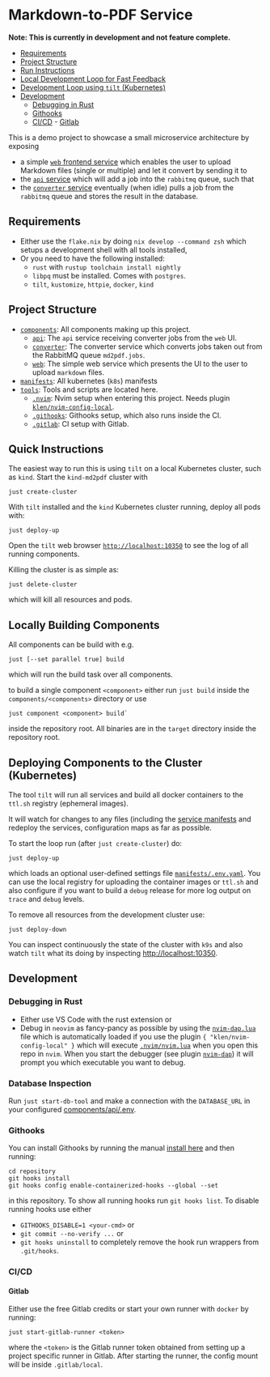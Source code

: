 # Markdown-to-PDF Service

**Note: This is currently in development and not feature complete.**

<!--toc:start-->

- [Requirements](#requirements)
- [Project Structure](#project-structure)
- [Run Instructions](#run-instructions)
- [Local Development Loop for Fast Feedback](#local-development-loop-for-fast-feedback)
- [Development Loop using `tilt` (Kubernetes)](#development-loop-using-tilt-kubernetes)
- [Development](#development)
  - [Debugging in Rust](#debugging-in-rust)
  - [Githooks](#githooks)
  - [CI/CD](#cicd) - [Gitlab](#gitlab)
  <!--toc:end-->

This is a demo project to showcase a small microservice architecture by exposing

- a simple [`web` frontend service](web/src/main.rs) which enables the user to
  upload Markdown files (single or multiple) and let it convert by sending it to
- the [`api` service](api/src/main.rs) which will add a job into the `rabbitmq`
  queue, such that
- the [`converter` service](markdown-to-pdf/src/main.rs) eventually (when idle)
  pulls a job from the `rabbitmq` queue and stores the result in the database.

## Requirements

- Either use the `flake.nix` by doing `nix develop --command zsh` which setups a
  development shell with all tools installed,
- Or you need to have the following installed:
  - `rust` with `rustup toolchain install nightly`
  - `libpq` must be installed. Comes with `postgres`.
  - `tilt`, `kustomize`, `httpie`, `docker`, `kind`

## Project Structure

- [`components`](components): All components making up this project.
  - [`api`](components/api): The `api` service receiving converter jobs from the
    `web` UI.
  - [`converter`](components/converter): The converter service which converts
    jobs taken out from the RabbitMQ queue `md2pdf.jobs`.
  - [`web`](components/web): The simple web service which presents the UI to the
    user to upload `markdown` files.
- [`manifests`](manifests): All kubernetes (`k8s`) manifests
- [`tools`](tools): Tools and scripts are located here.
  - [`.nvim`](.nvim): Nvim setup when entering this project. Needs plugin
    [`klen/nvim-config-local`](https://github.com/klen/nvim-config-local).
  - [`.githooks`](.githooks): Githooks setup, which also runs inside the CI.
  - [`.gitlab`](.gitlab): CI setup with Gitlab.

## Quick Instructions

The easiest way to run this is using `tilt` on a local Kubernetes cluster, such
as `kind`. Start the `kind-md2pdf` cluster with

```shell
just create-cluster
```

With `tilt` installed and the `kind` Kubernetes cluster running, deploy all pods
with:

```shell
just deploy-up
```

Open the `tilt` web browser [`http://localhost:10350`](http://localhost:10350)
to see the log of all running components.

Killing the cluster is as simple as:

```shell
just delete-cluster
```

which will kill all resources and pods.

## Locally Building Components

All components can be build with e.g.

```shell
just [--set parallel true] build
```

which will run the build task over all components.

to build a single component `<component>` either run `just build` inside the
`components/<components>` directory or use

```shell
just component <component> build`
```

inside the repository root. All binaries are in the `target` directory inside
the repository root.

## Deploying Components to the Cluster (Kubernetes)

The tool `tilt` will run all services and build all docker containers to the
`ttl.sh` registry (ephemeral images).

It will watch for changes to any files (including the
[service manifests](manifests) and redeploy the services, configuration maps as
far as possible.

To start the loop run (after `just create-cluster`) do:

```shell
just deploy-up
```

which loads an optional user-defined settings file
[`manifests/.env.yaml`](manifests/.env.yaml.tmpl). You can use the local
registry for uploading the container images or `ttl.sh` and also configure if
you want to build a `debug` release for more log output on `trace` and `debug`
levels.

To remove all resources from the development cluster use:

```shell
just deploy-down
```

You can inspect continuously the state of the cluster with `k9s` and also watch
`tilt` what its doing by inspecting
[http://localhost:10350](http://localhost:10350).

## Development

### Debugging in Rust

- Either use VS Code with the rust extension or
- Debug in `neovim` as fancy-pancy as possible by using the
  [`nvim-dap.lua`](.nvim/nvim-dap.lua) file which is automatically loaded if you
  use the plugin `{ "klen/nvim-config-local" }` which will execute
  [`.nvim/nvim.lua`](.nvim/nvim.lua) when you open this repo in `nvim`. When you
  start the debugger (see plugin
  [`nvim-dap`](https://github.com/mfussenegger/nvim-dap)) it will prompt you
  which executable you want to debug.

### Database Inspection

Run `just start-db-tool` and make a connection with the `DATABASE_URL` in your
configured [components/api/.env](/components/api/.env.tmpl).

### Githooks

You can install Githooks by running the manual
[install here](https://github.com/gabyx/Githooks#quick-secure) and then running:

```shell
cd repository
git hooks install
git hooks config enable-containerized-hooks --global --set
```

in this repository. To show all running hooks run `git hooks list`. To disable
running hooks use either

- `GITHOOKS_DISABLE=1 <your-cmd>` or
- `git commit --no-verify ...` or
- `git hooks uninstall` to completely remove the hook run wrappers from
  `.git/hooks`.

### CI/CD

#### Gitlab

Either use the free Gitlab credits or start your own runner with `docker` by
running:

```shell
just start-gitlab-runner <token>
```

where the `<token>` is the Gitlab runner token obtained from setting up a
project specific runner in Gitlab. After starting the runner, the config mount
will be inside `.gitlab/local`.
